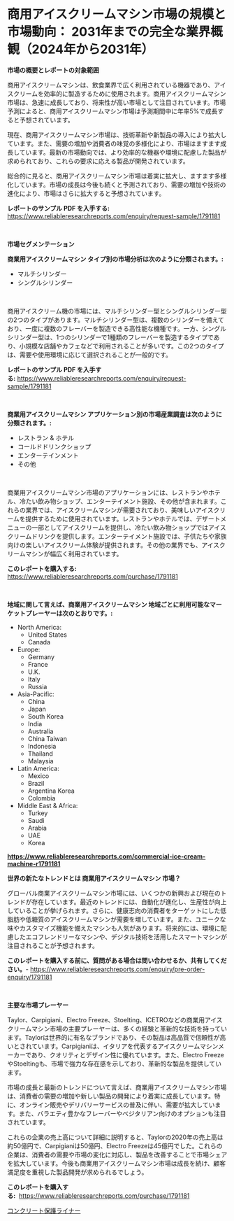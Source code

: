 <p><h1>商用アイスクリームマシン市場の規模と市場動向： 2031年までの完全な業界概観（2024年から2031年）</h1></p><p><strong>市場の概要とレポートの対象範囲</strong></p>
<p><p>商用アイスクリームマシンは、飲食業界で広く利用されている機器であり、アイスクリームを効率的に製造するために使用されます。商用アイスクリームマシン市場は、急速に成長しており、将来性が高い市場として注目されています。市場予測によると、商用アイスクリームマシン市場は予測期間中に年率5%で成長すると予想されています。</p><p>現在、商用アイスクリームマシン市場は、技術革新や新製品の導入により拡大しています。また、需要の増加や消費者の味覚の多様化により、市場はますます成長しています。最新の市場動向では、より効率的な機器や環境に配慮した製品が求められており、これらの要求に応える製品が開発されています。</p><p>総合的に見ると、商用アイスクリームマシン市場は着実に拡大し、ますます多様化しています。市場の成長は今後も続くと予測されており、需要の増加や技術の進化により、市場はさらに拡大すると予想されています。</p></p>
<p><strong>レポートのサンプル PDF を入手する:</strong> <a href="https://www.reliableresearchreports.com/enquiry/request-sample/1791181">https://www.reliableresearchreports.com/enquiry/request-sample/1791181</a></p>
<p>&nbsp;</p>
<p><strong>市場セグメンテーション</strong></p>
<p><strong>商業用アイスクリームマシン タイプ別の市場分析は次のように分類されます。:</strong></p>
<p><ul><li>マルチシリンダー</li><li>シングルシリンダー</li></ul></p>
<p>&nbsp;</p>
<p><p>商用アイスクリーム機の市場には、マルチシリンダー型とシングルシリンダー型の2つのタイプがあります。マルチシリンダー型は、複数のシリンダーを備えており、一度に複数のフレーバーを製造できる高性能な機種です。一方、シングルシリンダー型は、1つのシリンダーで1種類のフレーバーを製造するタイプであり、小規模な店舗やカフェなどで利用されることが多いです。この2つのタイプは、需要や使用環境に応じて選択されることが一般的です。</p></p>
<p><strong>レポートのサンプル PDF を入手する:</strong>&nbsp;<a href="https://www.reliableresearchreports.com/enquiry/request-sample/1791181">https://www.reliableresearchreports.com/enquiry/request-sample/1791181</a></p>
<p>&nbsp;</p>
<p><strong> 商業用アイスクリームマシン アプリケーション別の市場産業調査は次のように分類されます。:</strong></p>
<p><ul><li>レストラン & ホテル</li><li>コールドドリンクショップ</li><li>エンターテインメント</li><li>その他</li></ul></p>
<p>&nbsp;</p>
<p><p>商業用アイスクリームマシン市場のアプリケーションには、レストランやホテル、冷たい飲み物ショップ、エンターテイメント施設、その他が含まれます。これらの業界では、アイスクリームマシンが需要されており、美味しいアイスクリームを提供するために使用されています。レストランやホテルでは、デザートメニューの一部としてアイスクリームを提供し、冷たい飲み物ショップではアイスクリームドリンクを提供します。エンターテイメント施設では、子供たちや家族向けの楽しいアイスクリーム体験が提供されます。その他の業界でも、アイスクリームマシンが幅広く利用されています。</p></p>
<p><strong>このレポートを購入する:</strong>&nbsp; <a href="https://www.reliableresearchreports.com/purchase/1791181">https://www.reliableresearchreports.com/purchase/1791181</a></p>
<p>&nbsp;</p>
<p><strong>地域に関して言えば、商業用アイスクリームマシン 地域ごとに利用可能なマーケットプレーヤーは次のとおりです。:</strong></p>
<p><ul>
    <li>
        North America:
        <ul>
            <li>United States</li>
            <li>Canada</li>
        </ul>
    </li>
    <li>
        Europe:
        <ul>
            <li>Germany</li>
            <li>France</li>
            <li>U.K.</li>
            <li>Italy</li>
            <li>Russia</li>
        </ul>
    </li>
    <li>
        Asia-Pacific:
        <ul>
            <li>China</li>
            <li>Japan</li>
            <li>South Korea</li>
            <li>India</li>
            <li>Australia</li>
            <li>China Taiwan</li>
            <li>Indonesia</li>
            <li>Thailand</li>
            <li>Malaysia</li>
        </ul>
    </li>
    <li>
        Latin America:
        <ul>
            <li>Mexico</li>
            <li>Brazil</li>
            <li>Argentina Korea</li>
            <li>Colombia</li>
        </ul>
    </li>
    <li>
        Middle East & Africa:
        <ul>
            <li>Turkey</li>
            <li>Saudi</li>
            <li>Arabia</li>
            <li>UAE</li>
            <li>Korea</li>
        </ul>
    </li>
    </ul></p>
<p><strong><a href="https://www.reliableresearchreports.com/commercial-ice-cream-machine-r1791181">https://www.reliableresearchreports.com/commercial-ice-cream-machine-r1791181</a></strong>&nbsp;</p>
<p><strong>世界の新たなトレンドとは 商業用アイスクリームマシン 市場？</strong></p>
<p><p>グローバル商業アイスクリームマシン市場には、いくつかの新興および現在のトレンドが存在しています。最近のトレンドには、自動化が進化し、生産性が向上していることが挙げられます。さらに、健康志向の消費者をターゲットにした低脂肪や低糖質のアイスクリームマシンが需要を増しています。また、ユニークな味やカスタマイズ機能を備えたマシンも人気があります。将来的には、環境に配慮したエコフレンドリーなマシンや、デジタル技術を活用したスマートマシンが注目されることが予想されます。</p></p>
<p><strong>このレポートを購入する前に、質問がある場合は問い合わせるか、共有してください。</strong>- <a href="https://www.reliableresearchreports.com/enquiry/pre-order-enquiry/1791181">https://www.reliableresearchreports.com/enquiry/pre-order-enquiry/1791181</a></p>
<p>&nbsp;</p>
<p><strong>主要な市場プレーヤー</strong></p>
<p><p>Taylor、Carpigiani、Electro Freeze、Stoelting、ICETROなどの商業用アイスクリームマシン市場の主要プレーヤーは、多くの経験と革新的な技術を持っています。Taylorは世界的に有名なブランドであり、その製品は高品質で信頼性が高いとされています。Carpigianiは、イタリアを代表するアイスクリームマシンメーカーであり、クオリティとデザイン性に優れています。また、Electro FreezeやStoeltingも、市場で強力な存在感を示しており、革新的な製品を提供しています。</p><p>市場の成長と最新のトレンドについて言えば、商業用アイスクリームマシン市場は、消費者の需要の増加や新しい製品の開発により着実に成長しています。特に、オンライン販売やデリバリーサービスの普及に伴い、需要が拡大しています。また、バラエティ豊かなフレーバーやベジタリアン向けのオプションも注目されています。</p><p>これらの企業の売上高について詳細に説明すると、Taylorの2020年の売上高は約50億円で、Carpigianiは50億円、Electro Freezeは45億円でした。これらの企業は、消費者の需要や市場の変化に対応し、製品を改善することで市場シェアを拡大しています。今後も商業用アイスクリームマシン市場は成長を続け、顧客満足度を重視した製品開発が求められるでしょう。</p></p>
<p><strong>このレポートを購入する:</strong>&nbsp;&nbsp;<a href="https://www.reliableresearchreports.com/purchase/1791181">https://www.reliableresearchreports.com/purchase/1791181</a></p>
<p><p><a href="https://github.com/Sophiaard2003/Market-Research-Report-List-1/blob/main/434786421859.md">コンクリート保護ライナー</a></p></p>